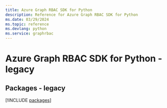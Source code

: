 ```yaml
---
title: Azure Graph RBAC SDK for Python
description: Reference for Azure Graph RBAC SDK for Python
ms.date: 03/29/2024
ms.topic: reference
ms.devlang: python
ms.service: graphrbac
---
```

# Azure Graph RBAC SDK for Python - legacy
## Packages - legacy
[!INCLUDE [packages](graph-rbac-index.md)]